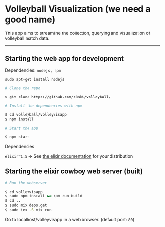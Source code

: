 # Volleyball Visualization (we need a good name)

This app aims to streamline the collection, querying and visualization of volleyball match data.

---

## Starting the web app for development

Dependencies: `nodejs, npm`

`sudo apt-get install nodejs`

``` bash
# Clone the repo

$ git clone https://github.com/ckski/volleyball/

# Install the dependencies with npm

$ cd volleyball/volleyvisapp
$ npm install

# Start the app

$ npm start

```

Dependencies 

`elixir^1.5` -> See [the elixir documentation](https://elixir-lang.org/install.html) for your distribution

## Starting the elixir cowboy web server (built)

```bash
# Run the webserver

$ cd volleyvisapp
$ sudo npm install && npm run build
$ cd ..
$ sudo mix deps.get
$ sudo iex -S mix run

```

Go to localhost/volleyvisapp in a web browser. (default port: `80`)
